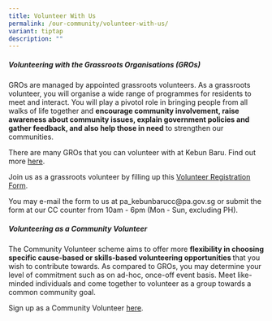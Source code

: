 ```yaml
---
title: Volunteer With Us
permalink: /our-community/volunteer-with-us/
variant: tiptap
description: ""
---
```

<h5><strong>Volunteering with the Grassroots Organisations (GROs)</strong></h5><p>GROs are managed by appointed grassroots volunteers. As a grassroots volunteer, you will organise a wide range of programmes for residents to meet and interact. You will play a pivotol role in bringing people from all walks of life together and <strong>encourage community involvement, raise awareness about community issues, explain government policies and gather feedback, and also help those in need</strong> to strengthen our communities.</p><p>There are many GROs that you can volunteer with at Kebun Baru. Find out more <a href="https://staging.dxm4smd2virsq.amplifyapp.com/our-community/our-grassroots-organisations/resident-networks/" rel="noopener noreferrer nofollow" target="_blank">here</a>.</p><p>Join us as a grassroots volunteer by filling up this <a href="/files/Volunteer_Registration_Form__2023_.pdf" rel="noopener noreferrer nofollow" target="_blank">Volunteer Registration Form</a>.</p><p>You may e-mail the form to us at pa_kebunbarucc@pa.gov.sg or submit the form at our CC counter from 10am - 6pm (Mon - Sun, excluding PH).</p><h5><strong>Volunteering as a Community Volunteer</strong></h5><p>The Community Volunteer scheme aims to offer more <strong>flexibility in choosing specific cause-based or skills-based volunteering opportunities </strong>that you wish to contribute towards. As compared to GROs, you may determine your level of commitment such as on ad-hoc, once-off event basis. Meet like-minded individuals and come together to volunteer as a group towards a common community goal.</p><p>Sign up as a Community Volunteer <a href="https://www.onepa.gov.sg/events/community-volunteers-needed--kebun-baru-co-71814060" rel="noopener noreferrer nofollow" target="_blank">here</a>.</p>